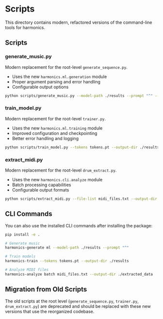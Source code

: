# Scripts

This directory contains modern, refactored versions of the command-line tools for harmonics.

## Scripts

### generate_music.py
Modern replacement for the root-level `generate_sequence.py`. 
- Uses the new `harmonics.ml.generation` module
- Proper argument parsing and error handling
- Configurable output options

```bash
python scripts/generate_music.py --model-path ./results --prompt "^" --temperature 0.7
```

### train_model.py  
Modern replacement for the root-level `trainer.py`.
- Uses the new `harmonics.ml.training` module
- Improved configuration and checkpointing
- Better error handling and logging

```bash
python scripts/train_model.py --tokens tokens.pt --output-dir ./results --epochs 10
```

### extract_midi.py
Modern replacement for the root-level `drum_extract.py`.
- Uses the new `harmonics.cli.analyze` module
- Batch processing capabilities
- Configurable output formats

```bash
python scripts/extract_midi.py --file-list midi_files.txt --output-dir ./extracted_data
```

## CLI Commands

You can also use the installed CLI commands after installing the package:

```bash
pip install -e .

# Generate music
harmonics-generate ml --model-path ./results --prompt "^"

# Train models  
harmonics-train --tokens tokens.pt --output-dir ./results

# Analyze MIDI files
harmonics-analyze batch midi_files.txt --output-dir ./extracted_data
```

## Migration from Old Scripts

The old scripts at the root level (`generate_sequence.py`, `trainer.py`, `drum_extract.py`) are deprecated and should be replaced with these new versions that use the reorganized codebase.